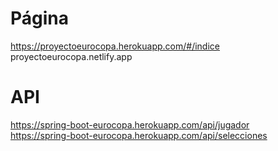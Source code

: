 # Página 
https://proyectoeurocopa.herokuapp.com/#/indice
proyectoeurocopa.netlify.app

# API
https://spring-boot-eurocopa.herokuapp.com/api/jugador  
https://spring-boot-eurocopa.herokuapp.com/api/selecciones

